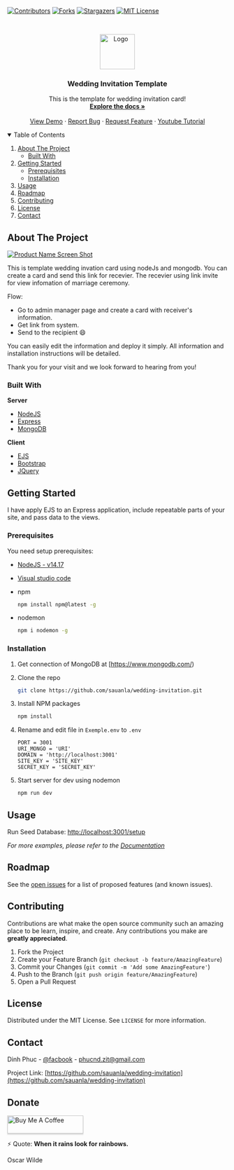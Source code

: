 
[![Contributors][contributors-shield]][contributors-url]
[![Forks][forks-shield]][forks-url]
[![Stargazers][stars-shield]][stars-url]
[![MIT License][license-shield]][license-url] 



<!-- PROJECT LOGO -->
<br />
<p align="center">
  <a href="https://sauanla.com/wp-content/uploads/2020/06/ico-logo-sauanla2-300x245.png">
    <img src="https://sauanla.com/wp-content/uploads/2020/06/ico-logo-sauanla2-300x245.png" alt="Logo" width="80" height="80">
  </a>

  <h3 align="center">Wedding Invitation Template</h3>

  <p align="center">
    This is the template for wedding invitation card!
    <br />
    <a href="https://github.com/sauanla/wedding-invitation/wiki"><strong>Explore the docs »</strong></a>
    <br />
    <br />
    <a href="https://sal-wedding-invitation.herokuapp.com/">View Demo</a>
    ·
    <a href="https://github.com/sauanla/wedding-invitation/issues">Report Bug</a>
    ·
    <a href="https://github.com/sauanla/wedding-invitation/issues">Request Feature</a>
    ·
    <a href="https://www.youtube.com/playlist?list=PLftwn3qtQFO2BTKQnC4cK60ibvydPBNh6">Youtube Tutorial</a>
  </p>
</p>



<!-- TABLE OF CONTENTS -->
<details open="open">
  <summary>Table of Contents</summary>
  <ol>
    <li>
      <a href="#about-the-project">About The Project</a>
      <ul>
        <li><a href="#built-with">Built With</a></li>
      </ul>
    </li>
    <li>
      <a href="#getting-started">Getting Started</a>
      <ul>
        <li><a href="#prerequisites">Prerequisites</a></li>
        <li><a href="#installation">Installation</a></li>
      </ul>
    </li>
    <li><a href="#usage">Usage</a></li>
    <li><a href="#roadmap">Roadmap</a></li>
    <li><a href="#contributing">Contributing</a></li>
    <li><a href="#license">License</a></li>
    <li><a href="#contact">Contact</a></li> 
  </ol>
</details>



<!-- ABOUT THE PROJECT -->
## About The Project
[![Product Name Screen Shot][product-screenshot]](https://sal-wedding-invitation.herokuapp.com/)

This is template wedding invation card  using nodeJs and mongodb. You can create a card and send this link for recevier.
The recevier using link invite for view infomation of marriage ceremony.

Flow:
* Go to admin manager page and create a card with receiver's information.
* Get link from system.
* Send to the recipient :smile:

You can easily edit the information and deploy it simply. All information and installation instructions will be detailed.

Thank you for your visit and we look forward to hearing from you!

### Built With

**Server**
* [NodeJS](https://nodejs.org)
* [Express](https://expressjs.com)
* [MongoDB](https://www.mongodb.com)

**Client**
* [EJS](https://ejs.co)
* [Bootstrap](https://getbootstrap.com)
* [JQuery](https://jquery.com)



<!-- GETTING STARTED -->
## Getting Started

I have apply EJS to an Express application, include repeatable parts of your site, and pass data to the views.

### Prerequisites

You need setup prerequisites: 
*   [NodeJS - v14.17](https://nodejs.org/dist/v14.17.0/node-v14.17.0-x64.msi)
*   [Visual studio code](https://code.visualstudio.com/)

* npm
  ```sh
  npm install npm@latest -g
  ```
* nodemon
  ```sh
  npm i nodemon -g
  ```
  
### Installation

1. Get connection of MongoDB at [https://www.mongodb.com/)
2. Clone the repo
   ```sh
   git clone https://github.com/sauanla/wedding-invitation.git
   ```
3. Install NPM packages
   ```sh
   npm install
   ```
4. Rename and edit file in `Exemple.env` to `.env`

   ```env
   PORT = 3001
   URI_MONGO = 'URI'
   DOMAIN = 'http://localhost:3001'
   SITE_KEY = 'SITE_KEY'
   SECRET_KEY = 'SECRET_KEY'
   ```
5. Start server
    for dev using nodemon
   ```sh
   npm run dev
   ```


<!-- USAGE EXAMPLES -->
## Usage
Run Seed Database: [http://localhost:3001/setup](http://localhost:3001/setup) 

_For more examples, please refer to the [Documentation](https://github.com/sauanla/wedding-invitation/wiki)_



<!-- ROADMAP -->
## Roadmap

See the [open issues](https://github.com/sauanla/wedding-invitation/issues) for a list of proposed features (and known issues).



<!-- CONTRIBUTING -->
## Contributing

Contributions are what make the open source community such an amazing place to be learn, inspire, and create. Any contributions you make are **greatly appreciated**.

1. Fork the Project
2. Create your Feature Branch (`git checkout -b feature/AmazingFeature`)
3. Commit your Changes (`git commit -m 'Add some AmazingFeature'`)
4. Push to the Branch (`git push origin feature/AmazingFeature`)
5. Open a Pull Request



<!-- LICENSE -->
## License

Distributed under the MIT License. See `LICENSE` for more information.



<!-- CONTACT -->
## Contact

Dinh Phuc - [@facbook](https://fb.com/it.sauanla) - phucnd.zit@gmail.com

Project Link: [https://github.com/sauanla/wedding-invitation](https://github.com/sauanla/wedding-invitation)



<!-- Donate -->
## Donate
<a href="https://www.buymeacoffee.com/sauanla" target="_blank"><img src="https://www.buymeacoffee.com/assets/img/custom_images/orange_img.png" alt="Buy Me A Coffee" style="height: 41px !important;width: 174px !important;box-shadow: 0px 3px 2px 0px rgba(190, 190, 190, 0.5) !important;-webkit-box-shadow: 0px 3px 2px 0px rgba(190, 190, 190, 0.5) !important;" ></a>


<!-- MARKDOWN LINKS & IMAGES -->
<!-- https://www.markdownguide.org/basic-syntax/#reference-style-links -->
[contributors-shield]: https://img.shields.io/github/contributors/sauanla/wedding-invitation.svg?style=for-the-badge
[contributors-url]: https://github.com/sauanla/wedding-invitation/graphs/contributors
[forks-shield]: https://img.shields.io/github/forks/sauanla/wedding-invitation.svg?style=for-the-badge
[forks-url]: https://github.com/sauanla/wedding-invitation/network/members
[stars-shield]: https://img.shields.io/github/stars/sauanla/wedding-invitation.svg?style=for-the-badge
[stars-url]: https://github.com/sauanla/wedding-invitation/stargazers
[issues-shield]: https://img.shields.io/github/issues/sauanla/wedding-invitation.svg?style=for-the-badge
[issues-url]: https://github.comsauanla/wedding-invitation/issues
[license-shield]: https://img.shields.io/github/license/sauanla/wedding-invitation.svg?style=for-the-badge
[license-url]: https://github.com/sauanla/wedding-invitation/blob/main/LICENSE.txt
[product-screenshot]: https://i.imgur.com/R8MzjsI.png

⚡ Quote: 
**When it rains look for rainbows.**

Oscar Wilde